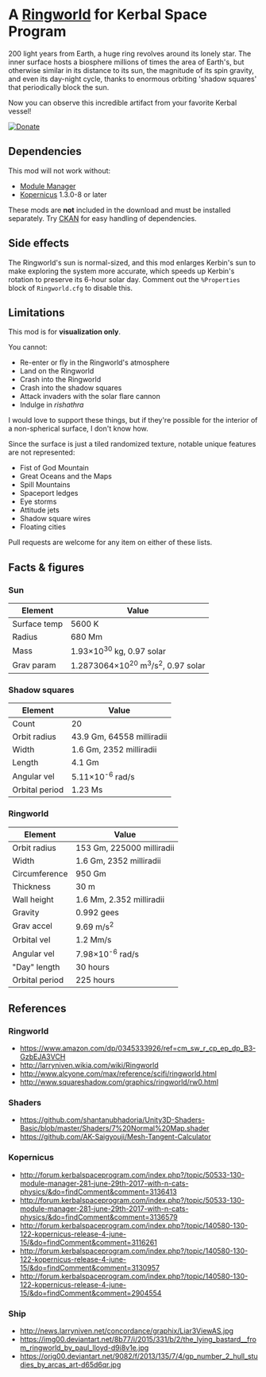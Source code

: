 # A [Ringworld] for Kerbal Space Program

[Ringworld]: https://www.youtube.com/watch?v=yk-Ivm9MhYs

200 light years from Earth, a huge ring revolves around its lonely star. The inner surface hosts a biosphere millions of times the area of Earth's, but otherwise similar in its distance to its sun, the magnitude of its spin gravity, and even its day-night cycle, thanks to enormous orbiting 'shadow squares' that periodically block the sun.

Now you can observe this incredible artifact from your favorite Kerbal vessel!

[![Donate][Donation image]][Donation link]

[Donation link]: https://www.paypal.com/cgi-bin/webscr?cmd=_donations&business=7H2LCH6SP7TTE&lc=US&item_name=HebaruSan_Mods&currency_code=USD&bn=PP%2dDonationsBF%3abtn_donate_LG%2egif%3aNonHosted
[Donation image]: https://i.imgur.com/M9m07Qw.png

## Dependencies

This mod will not work without:

- [Module Manager]
- [Kopernicus] 1.3.0-8 or later

These mods are **not** included in the download and must be installed separately. Try [CKAN] for easy handling of dependencies.

[Module Manager]: https://forum.kerbalspaceprogram.com/index.php?/topic/50533-130-module-manager-281-june-29th-2017-with-n-cats-physics/
[Kopernicus]: https://forum.kerbalspaceprogram.com/index.php?/topic/140580-131-kopernicus-release-2-oct-07/
[CKAN]: https://forum.kerbalspaceprogram.com/index.php?/topic/154922-ckan-the-comprehensive-kerbal-archive-network-v1226-guiana/

## Side effects

The Ringworld's sun is normal-sized, and this mod enlarges Kerbin's sun to make exploring the system more accurate, which speeds up Kerbin's rotation to preserve its 6-hour solar day. Comment out the `%Properties` block of `Ringworld.cfg` to disable this.

## Limitations

This mod is for **visualization only**.

You cannot:

- Re-enter or fly in the Ringworld's atmosphere
- Land on the Ringworld
- Crash into the Ringworld
- Crash into the shadow squares
- Attack invaders with the solar flare cannon
- Indulge in *rishathra*

I would love to support these things, but if they're possible for the interior of a non-spherical surface, I don't know how.

Since the surface is just a tiled randomized texture, notable unique features are not represented:

- Fist of God Mountain
- Great Oceans and the Maps
- Spill Mountains
- Spaceport ledges
- Eye storms
- Attitude jets
- Shadow square wires
- Floating cities

Pull requests are welcome for any item on either of these lists.

## Facts & figures

### Sun

| Element      | Value  |
| ---          | ---    |
| Surface temp | 5600 K |
| Radius       | 680 Mm |
| Mass         | 1.93×10<sup>30</sup> kg, 0.97 solar |
| Grav param   | 1.2873064×10<sup>20</sup> m<sup>3</sup>/s<sup>2</sup>, 0.97 solar |

### Shadow squares

| Element        | Value |
| ---            | ---   |
| Count          | 20 |
| Orbit radius   | 43.9 Gm, 64558 milliradii |
| Width          | 1.6 Gm, 2352 milliradii |
| Length         | 4.1 Gm |
| Angular vel    | 5.11×10<sup>-6</sup> rad/s |
| Orbital period | 1.23 Ms |

### Ringworld

| Element        | Value  |
| ---            | ---    |
| Orbit radius   | 153 Gm, 225000 milliradii |
| Width          | 1.6 Gm, 2352 milliradii |
| Circumference  | 950 Gm |
| Thickness      | 30 m |
| Wall height    | 1.6 Mm, 2.352 milliradii |
| Gravity        | 0.992 gees |
| Grav accel     | 9.69 m/s<sup>2</sup> |
| Orbital vel    | 1.2 Mm/s |
| Angular vel    | 7.98×10<sup>-6</sup> rad/s |
| "Day" length   | 30 hours |
| Orbital period | 225 hours |

## References

### Ringworld

- <https://www.amazon.com/dp/0345333926/ref=cm_sw_r_cp_ep_dp_B3-GzbEJA3VCH>
- <http://larryniven.wikia.com/wiki/Ringworld>
- <http://www.alcyone.com/max/reference/scifi/ringworld.html>
- <http://www.squareshadow.com/graphics/ringworld/rw0.html>

### Shaders

- <https://github.com/shantanubhadoria/Unity3D-Shaders-Basic/blob/master/Shaders/7%20Normal%20Map.shader>
- <https://github.com/AK-Saigyouji/Mesh-Tangent-Calculator>

### Kopernicus

- <http://forum.kerbalspaceprogram.com/index.php?/topic/50533-130-module-manager-281-june-29th-2017-with-n-cats-physics/&do=findComment&comment=3136413>
- <http://forum.kerbalspaceprogram.com/index.php?/topic/50533-130-module-manager-281-june-29th-2017-with-n-cats-physics/&do=findComment&comment=3136579>
- <http://forum.kerbalspaceprogram.com/index.php?/topic/140580-130-122-kopernicus-release-4-june-15/&do=findComment&comment=3116261>
- <http://forum.kerbalspaceprogram.com/index.php?/topic/140580-130-122-kopernicus-release-4-june-15/&do=findComment&comment=3130957>
- <http://forum.kerbalspaceprogram.com/index.php?/topic/140580-130-122-kopernicus-release-4-june-15/&do=findComment&comment=2904554>

### Ship

- <http://news.larryniven.net/concordance/graphix/Liar3ViewAS.jpg>
- <https://img00.deviantart.net/8b77/i/2015/331/b/2/the_lying_bastard__from_ringworld_by_paul_lloyd-d9i8v1e.jpg>
- <https://orig00.deviantart.net/9082/f/2013/135/7/4/gp_number_2_hull_studies_by_arcas_art-d65d6qr.jpg>

